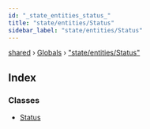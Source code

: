 ```yaml
---
id: "_state_entities_status_"
title: "state/entities/Status"
sidebar_label: "state/entities/Status"
---
```


[shared](../index.md) › [Globals](../globals.md) › ["state/entities/Status"](_state_entities_status_.md)

## Index

### Classes

* [Status](../classes/_state_entities_status_.status.md)
